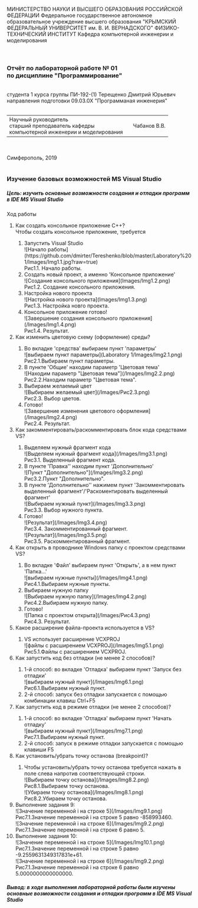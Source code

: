 МИНИСТЕРСТВО НАУКИ  И ВЫСШЕГО ОБРАЗОВАНИЯ РОССИЙСКОЙ ФЕДЕРАЦИИ
Федеральное государственное автономное образовательное учреждение высшего образования
"КРЫМСКИЙ ФЕДЕРАЛЬНЫЙ УНИВЕРСИТЕТ им. В. И. ВЕРНАДСКОГО"
ФИЗИКО-ТЕХНИЧЕСКИЙ ИНСТИТУТ
Кафедра компьютерной инженерии и моделирования
<br/><br/>
​
### Отчёт по лабораторной работе № 01<br/> по дисциплине "Программирование"
<br/>
студента 1 курса группы ПИ-192-(1)
Терещенко Дмитрий Юрьевич
направления подготовки 09.03.0Х "Программаная инженерия"
<br/>
​
<table>
<tr><td>Научный руководитель<br/> старший преподаватель кафедры<br/> компьютерной инженерии и моделирования</td>
<td>  </td>
<td>Чабанов В.В.</td>
</tr>
</table>
<br/><br/>
​
Симферополь, 2019
<br/><br/>

### Изучение базовых возможностей MS Visual Studio<br/>
##### Цель: изучить основные возможности создания и отладки программ в IDE MS Visual Studio<br/>

Ход работы

<ol>
<li>Как создать консольное приложение С++?</li>
Чтобы создать консольное приложение, требуется
<ol>
  <li>Запустить Visual Studio</li>
  ![Начало работы](https://github.com/dmirter/Tereshenko/blob/master/Laboratory%201/Images/Img1.1.jpg?raw=true)<br/>
  Рис1.1. Начало работы.
  <li>Создать новый проект, а именно 'Консольное приложение'</li>
  ![Создание консольного приложения](Images/Img1.2.png)<br/>
  Рис1.2. Создание консольного приложения.
  <li>Настройка нового проекта</li>
  ![Настройка нового проекта](Images/Img1.3.png)<br/>
  Рис1.3. Настройка новго проекта.
  <li>Консольное приложение готово!</li>
  ![Завершение создания консольного приложения](/Images/Img1.4.png)<br/>
  Рис1.4. Результат.
  </ol>
<li>Как изменить цветовую схему (оформление) среды?</li>
<ol>
  <li>Во вкладке 'средства' выбираем пункт 'параметры'</li>
  ![выбираем пункт параметры](Laboratory 1/Images/Img2.1.png)<br/>
  Рис2.1.Выбираем пункт параметры.
  <li>В пункте 'Общие' находим параметр 'Цветовая тема'</li>
  ![Находим параметр "Цветовая тема"](/Images/Img2.2.png)<br/>
  Рис2.2.Находим параметр "Цветовая тема".
  <li>Выбираем желаемый цвет</li>
  ![Выбираем желаемый цвет](/Images/Рис2.3.png)<br/>
  Рис2.3. Выбор цветов.
  <li>Готово!</li>
  ![Завершение изменения цветового оформления](/Images/Img2.4.png)<br/>
  Рис2.4. Результат.
  </ol>
<li>Как закомментировать/раскомментировать блок кода средствами VS?</li>
  <ol>
  <li>Выделяем нужный фрагмент кода</li>
  ![Выделяем нужный фрагмент кода](/Images/Img3.1.png)<br/>
  Рис3.1. Выделенный фрагмент кода.
  <li>В пункте 'Правка'' находим пункт 'Дополнительно'</li>
  ![Пункт "Дополнительно"](/Images/Img3.2.png)<br/>
  Рис3.2.Пункт "Дополнительно".
  <li>В пункте 'Дополнительно'' нажимем пункт 'Закомментировать выделенный фрагмент'/'Раскоментировать  выделенный фрагмент'</li>
  ![Выбираем нужный пункт](/Images/Img3.3.png)<br/>
  Рис3.3. Выбор нужного пункта.
  <li>Готово!</li>
  ![Результат](/Images/Img3.4.png)<br/>
  Рис3.4. Закомментированный фрагмент.<br/>
  ![Результат](/Images/Img3.5.png)<br/>
  Рис3.5. Раскомментированный фрагмент.
  </ol>
<li>Как открыть в проводнике Windows папку с проектом средствами VS?</li>
  <ol>
  <li>Во вкладке 'Файл' выбираем пункт 'Открыть', а в нем пункт 'Папка...'</li>
  ![выбираем нужные пункты](/Images/Img4.1.png)<br/>
  Рис4.1.Выбираем нужные пункты.
  <li>Выбираем нужную папку</li>
  ![Выбираем нужную папку](/Images/Img4.2.png)<br/>
  Рис4.2.Выбираем нужную папку.
  <li>Готово!</li>
  ![Папка с проектом открыта](/Images/Рис4.3.png)<br/>
  Рис4.3. Результат.
  </ol>
<li>Какое расширение файла-проекта используется в VS?</li>
  <ol>
  <li>VS использует расширение VCXPROJ</li>
  ![файлы с расширением VCXPROJ](/Images/Img5.1.png)<br/>
  Рис5.1.Файлы с расширением VCXPROJ.
  </ol>
<li>Как запустить код без отладки (не менее 2 способов)?</li>
  <ol>
  <li>1-й способ: во вкладке 'Отладка' выбираем пункт 'Запуск без отладки'</li>
  ![выбираем нужный пункт](/Images/Img6.1.png)<br/>
  Рис6.1.Выбираем нужный пункт.
  <li>2-й способ: запуск без отладки запускается с помощью комбинации клавиш Ctrl+F5</li>
  </ol>
<li>Как запустить код в режиме отладки (не менее 2 способов)?</li>
  <ol>
  <li>1-й способ: во вкладке 'Отладка' выбираем пункт 'Начать отладку'</li>
  ![выбираем нужный пункт](/Images/Img7.1.png)<br/>
  Рис7.1.Выбираем нужный пункт.
  <li>2-й способ: запуск в режиме отладки запускается с помощью клавиши F5</li>
  </ol>
<li>Как установить/убрать точку останова (breakpoint)?</li>
  <ol>
  <li>Чтобы установить/убрать точку останова требуется нажать в поле слева напротив соответствующей строки.</li>
  ![Выбираем точку останова](/Images/Img8.2.png)<br/>
  Рис8.1.Выбираем точку останова.<br/>
  ![Убираем точку останова](/Images/Img8.1.png)<br/>
  Рис8.2.Убираем точку останова.
  </ol>
<li>Выполнение задания 9:</li>
  ![Значение переменной i на строке 5](/Images/Img9.1.png)<br/>
  Рис7.1.Значение переменной i на строке 5 равно -858993460.<br/>
  ![Значение переменной i на строке 6](/Images/Img9.2.png)<br/>
  Рис7.1.Значение переменной i на строке 6 равно 5.<br/>
<li>Выполнение задания 10:</li>
  ![Значение переменной i на строке 5](/Images/Img10.1.png)<br/>
  Рис7.1.Значение переменной i на строке 5 равно -9.2559631349317831e+61.<br/>
  ![Значение переменной i на строке 6](/Images/Img9.2.png)<br/>
  Рис7.1.Значение переменной i на строке 6 равно 5.0000000000000000.<br/>
</ol>

##### Вывод: в ходе выполнения лабораторной работы были изучены основные возможности создания и отладки программ в IDE MS Visual Studio<br/>
